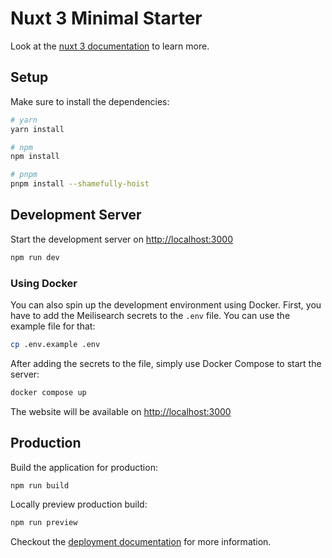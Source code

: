 # Nuxt 3 Minimal Starter

Look at the [nuxt 3 documentation](https://v3.nuxtjs.org) to learn more.

## Setup

Make sure to install the dependencies:

```bash
# yarn
yarn install

# npm
npm install

# pnpm
pnpm install --shamefully-hoist
```

## Development Server

Start the development server on [http://localhost:3000](http://localhost:3000)

```bash
npm run dev
```

### Using Docker

You can also spin up the development environment using Docker. First, you have to add the Meilisearch secrets to the `.env` file. You can use the example file for that:

```bash
cp .env.example .env
```

After adding the secrets to the file, simply use Docker Compose to start the server:

```bash
docker compose up
```

The website will be available on [http://localhost:3000](http://localhost:3000)

## Production

Build the application for production:

```bash
npm run build
```

Locally preview production build:

```bash
npm run preview
```

Checkout the [deployment documentation](https://v3.nuxtjs.org/guide/deploy/presets) for more information.
